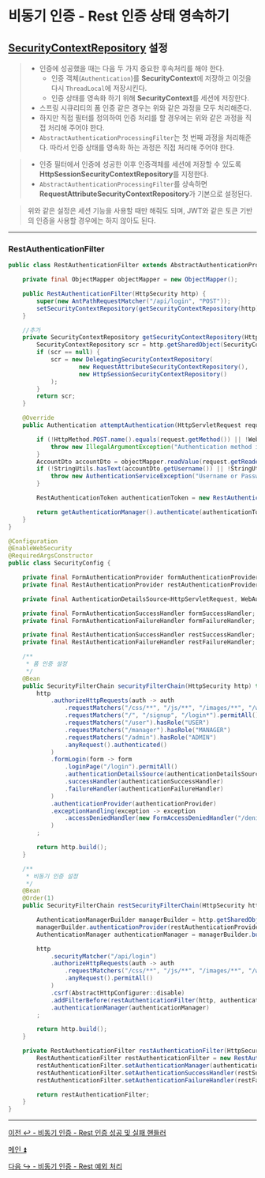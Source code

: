 # 비동기 인증 - Rest 인증 상태 영속하기

## [SecurityContextRepository](https://github.com/genesis12345678/TIL/blob/main/Spring/security/security/AuthenticationPersistence/ContextRepository.md) 설정

> - 인증에 성공했을 때는 다음 두 가지 중요한 후속처리를 해야 한다.
>   - 인증 객체(`Authentication`)를 **SecurityContext**에 저장하고 이것을 다시 `ThreadLocal`에 저장시킨다.
>   - 인증 상태를 영속화 하기 위해 **SecurityContext**를 세션에 저장한다.
> - 스프링 시큐리티의 폼 인증 같은 경우는 위와 같은 과정을 모두 처리해준다.
> - 하지만 직접 필터를 정의하여 인증 처리를 할 경우에는 위와 같은 과정을 직접 처리해 주어야 한다.
> - `AbstractAuthenticationProcessingFilter`는 첫 번째 과정을 처리해준다. 따라서 인증 상태를 영속화 하는 과정은 직접 처리해 주어야 한다.

> - 인증 필터에서 인증에 성공한 이후 인증객체를 세션에 저장할 수 있도록 **HttpSessionSecurityContextRepository**를 지정한다.
> - `AbstractAuthenticationProcessingFilter`를 상속하면 **RequestAttributeSecurityContextRepository**가 기본으로 설정된다.

> 위와 같은 설정은 세션 기능을 사용할 때만 해줘도 되며, JWT와 같은 토큰 기반의 인증을 사용할 경우에는 하지 않아도 된다.

---

### RestAuthenticationFilter

```java
public class RestAuthenticationFilter extends AbstractAuthenticationProcessingFilter {

    private final ObjectMapper objectMapper = new ObjectMapper();

    public RestAuthenticationFilter(HttpSecurity http) {
        super(new AntPathRequestMatcher("/api/login", "POST"));
        setSecurityContextRepository(getSecurityContextRepository(http)); //추가
    }

    //추가
    private SecurityContextRepository getSecurityContextRepository(HttpSecurity http) {
        SecurityContextRepository scr = http.getSharedObject(SecurityContextRepository.class);
        if (scr == null) {
            scr = new DelegatingSecurityContextRepository(
                    new RequestAttributeSecurityContextRepository(),
                    new HttpSessionSecurityContextRepository()
            );
        }
        return scr;
    }

    @Override
    public Authentication attemptAuthentication(HttpServletRequest request, HttpServletResponse response) throws AuthenticationException, IOException, ServletException {

        if (!HttpMethod.POST.name().equals(request.getMethod()) || !WebUtil.isAjax(request)) {
            throw new IllegalArgumentException("Authentication method is not supported");
        }
        AccountDto accountDto = objectMapper.readValue(request.getReader(), AccountDto.class);
        if (!StringUtils.hasText(accountDto.getUsername()) || !StringUtils.hasText(accountDto.getPassword())) {
            throw new AuthenticationServiceException("Username or Password is not provided");
        }

        RestAuthenticationToken authenticationToken = new RestAuthenticationToken(accountDto.getUsername(), accountDto.getPassword());

        return getAuthenticationManager().authenticate(authenticationToken);
    }
}
```

```java
@Configuration
@EnableWebSecurity
@RequiredArgsConstructor
public class SecurityConfig {

    private final FormAuthenticationProvider formAuthenticationProvider;
    private final RestAuthenticationProvider restAuthenticationProvider;

    private final AuthenticationDetailsSource<HttpServletRequest, WebAuthenticationDetails> authenticationDetailsSource;

    private final FormAuthenticationSuccessHandler formSuccessHandler;
    private final FormAuthenticationFailureHandler formFailureHandler;

    private final RestAuthenticationSuccessHandler restSuccessHandler;
    private final RestAuthenticationFailureHandler restFailureHandler;

    /**
     * 폼 인증 설정
     */
    @Bean
    public SecurityFilterChain securityFilterChain(HttpSecurity http) throws Exception{
        http
            .authorizeHttpRequests(auth -> auth
                .requestMatchers("/css/**", "/js/**", "/images/**", "/webjars/**", "/favicon.*", "/*/icon-*").permitAll() //정적 자원 관리
                .requestMatchers("/", "/signup", "/login*").permitAll()
                .requestMatchers("/user").hasRole("USER")
                .requestMatchers("/manager").hasRole("MANAGER")
                .requestMatchers("/admin").hasRole("ADMIN")
                .anyRequest().authenticated()
            )
            .formLogin(form -> form
                .loginPage("/login").permitAll()
                .authenticationDetailsSource(authenticationDetailsSource)
                .successHandler(authenticationSuccessHandler)
                .failureHandler(authenticationFailureHandler)
            )
            .authenticationProvider(authenticationProvider)
            .exceptionHandling(exception -> exception
                .accessDeniedHandler(new FormAccessDeniedHandler("/denied"))
            )
        ;

        return http.build();
    }

    /**
     * 비동기 인증 설정
     */
    @Bean
    @Order(1)
    public SecurityFilterChain restSecurityFilterChain(HttpSecurity http) throws Exception {

        AuthenticationManagerBuilder managerBuilder = http.getSharedObject(AuthenticationManagerBuilder.class);
        managerBuilder.authenticationProvider(restAuthenticationProvider);
        AuthenticationManager authenticationManager = managerBuilder.build();

        http
            .securityMatcher("/api/login")
            .authorizeHttpRequests(auth -> auth
                .requestMatchers("/css/**", "/js/**", "/images/**", "/webjars/**", "/favicon.*", "/*/icon-*").permitAll() //정적 자원 관리
                .anyRequest().permitAll()
            )
            .csrf(AbstractHttpConfigurer::disable)
            .addFilterBefore(restAuthenticationFilter(http, authenticationManager), UsernamePasswordAuthenticationFilter.class)
            .authenticationManager(authenticationManager)
        ;

        return http.build();
    }

    private RestAuthenticationFilter restAuthenticationFilter(HttpSecurity http, AuthenticationManager authenticationManager) {
        RestAuthenticationFilter restAuthenticationFilter = new RestAuthenticationFilter(http);
        restAuthenticationFilter.setAuthenticationManager(authenticationManager);
        restAuthenticationFilter.setAuthenticationSuccessHandler(restSuccessHandler);
        restAuthenticationFilter.setAuthenticationFailureHandler(restFailureHandler);

        return restAuthenticationFilter;
    }
}
```

---

[이전 ↩️ - 비동기 인증 - Rest 인증 성공 및 실패 핸들러](https://github.com/genesis12345678/TIL/blob/main/Spring/security/security/Projects/%EB%B9%84%EB%8F%99%EA%B8%B0_%EC%9D%B8%EC%A6%9D/%EC%9D%B8%EC%A6%9D%ED%95%B8%EB%93%A4%EB%9F%AC/Main.md)

[메인 ⏫](https://github.com/genesis12345678/TIL/blob/main/Spring/security/security/main.md)

[다음 ↪️ - 비동기 인증 - Rest 예외 처리](https://github.com/genesis12345678/TIL/blob/main/Spring/security/security/Projects/%EB%B9%84%EB%8F%99%EA%B8%B0_%EC%9D%B8%EC%A6%9D/%EC%98%88%EC%99%B8%EC%B2%98%EB%A6%AC/Main.md)